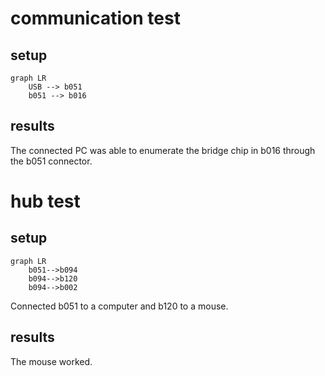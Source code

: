 # communication test
## setup
```mermaid
graph LR
    USB --> b051
    b051 --> b016
```
## results
The connected PC was able to enumerate the bridge chip in b016 through the b051 connector.

# hub test
## setup
```mermaid
graph LR
    b051-->b094
    b094-->b120
    b094-->b002
```
Connected b051 to a computer and b120 to a mouse.

## results
The mouse worked.

